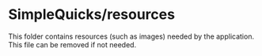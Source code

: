 # SimpleQuicks/resources

This folder contains resources (such as images) needed by the application. This file can
be removed if not needed.
